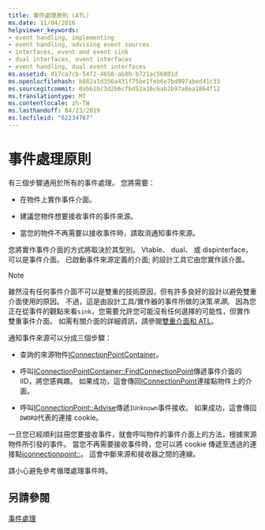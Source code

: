 ```yaml
---
title: 事件處理原則 (ATL)
ms.date: 11/04/2016
helpviewer_keywords:
- event handling, implementing
- event handling, advising event sources
- interfaces, event and event sink
- dual interfaces, event interfaces
- event handling, dual event interfaces
ms.assetid: d17ca7cb-54f2-4658-ab8b-b721ac56801d
ms.openlocfilehash: b882a1d356a431f75be1feb6e7bd997abed41c33
ms.sourcegitcommit: 0ab61bc3d2b6cfbd52a16c6ab2b97a8ea1864f12
ms.translationtype: MT
ms.contentlocale: zh-TW
ms.lasthandoff: 04/23/2019
ms.locfileid: "62234767"
---
```

# <a name="event-handling-principles"></a>事件處理原則

有三個步驟通用於所有的事件處理。 您將需要：

- 在物件上實作事件介面。

- 建議您物件想要接收事件的事件來源。

- 當您的物件不再需要以接收事件時，請取消通知事件來源。

您將實作事件介面的方式將取決於其型別。 Vtable、 dual、 或 dispinterface，可以是事件介面。 已啟動事件來源定義的介面; 的設計工具它由您實作該介面。

> [!NOTE]
>  雖然沒有任何事件介面不可以是雙重的技術原因，但有許多良好的設計以避免雙重介面使用的原因。 不過，這是由設計工具/實作器的事件所做的決策*來源*。 因為您正在從事件的觀點來看`sink`，您需要允許您可能沒有任何選擇的可能性，但實作雙重事件介面。 如需有關介面的詳細資訊，請參閱[雙重介面和 ATL](../atl/dual-interfaces-and-atl.md)。

通知事件來源可以分成三個步驟：

- 查詢的來源物件[IConnectionPointContainer](/windows/desktop/api/ocidl/nn-ocidl-iconnectionpointcontainer)。

- 呼叫[IConnectionPointContainer::FindConnectionPoint](/windows/desktop/api/ocidl/nf-ocidl-iconnectionpointcontainer-findconnectionpoint)傳遞事件介面的 IID，將您感興趣。 如果成功，這會傳回[IConnectionPoint](/windows/desktop/api/ocidl/nn-ocidl-iconnectionpoint)連接點物件上的介面。

- 呼叫[IConnectionPoint::Advise](/windows/desktop/api/ocidl/nf-ocidl-iconnectionpoint-advise)傳遞`IUnknown`事件接收。 如果成功，這會傳回`DWORD`代表的連接 cookie。

一旦您已經順利註冊您要接收事件，就會呼叫物件的事件介面上的方法，根據來源物件所引發的事件。 當您不再需要接收事件時，您可以將 cookie 傳遞至透過的連接點[iconnectionpoint::](/windows/desktop/api/ocidl/nf-ocidl-iconnectionpoint-unadvise)。 這會中斷來源和接收器之間的連線。

請小心避免參考循環處理事件時。

## <a name="see-also"></a>另請參閱

[事件處理](../atl/event-handling-and-atl.md)
